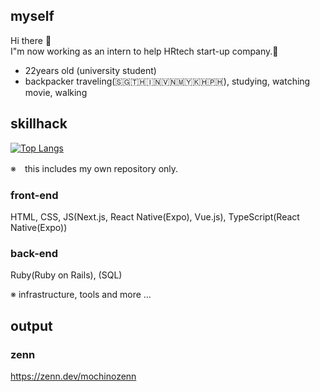 ## myself
 Hi there 👋<br />
 I"m now working as an intern to help HRtech start-up company.🎉<br />

- 22years old (university student)
- backpacker traveling(🇸🇬🇹🇭🇮🇳🇻🇳🇲🇾🇰🇭🇵🇭), studying, watching movie, walking

## skillhack

[![Top Langs](https://github-readme-stats.vercel.app/api/top-langs/?username=ryosukemochizuki&langs_count=10&card_width=1024)](https://github.com/anuraghazra/github-readme-stats)

※　this includes my own repository only.

### front-end
HTML, CSS, JS(Next.js, React Native(Expo), Vue.js), TypeScript(React Native(Expo))

### back-end
Ruby(Ruby on Rails), (SQL)

※ infrastructure, tools and more ...

## output

### zenn
https://zenn.dev/mochinozenn
